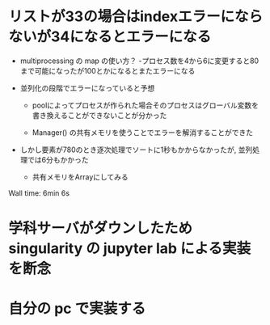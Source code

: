 # リストが33の場合はindexエラーにならないが34になるとエラーになる

- multiprocessing の map の使い方？
	-プロセス数を4から6に変更すると80まで可能になったが100とかになるとまたエラーになる

- 並列化の段階でエラーになっていると予想

	- poolによってプロセスが作られた場合そのプロセスはグローバル変数を書き換えることができないことが分かった


	- Manager() の共有メモリを使うことでエラーを解消することができた





- しかし要素が780のとき逐次処理でソートに1秒もかからなかったが, 並列処理では6分もかかった
	- 共有メモリをArrayにしてみる

Wall time: 6min 6s



# 学科サーバがダウンしたため singularity の jupyter lab による実装を断念 
# 自分の pc で実装する 
